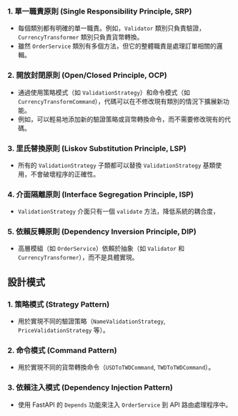### 1. 單一職責原則 (Single Responsibility Principle, SRP)

- 每個類別都有明確的單一職責。例如，`Validator` 類別只負責驗證，`CurrencyTransformer` 類別只負責貨幣轉換。
- 雖然 `OrderService` 類別有多個方法，但它的整體職責是處理訂單相關的邏輯。

### 2. 開放封閉原則 (Open/Closed Principle, OCP)

- 通過使用策略模式（如 `ValidationStrategy`）和命令模式（如 `CurrencyTransformCommand`），代碼可以在不修改現有類別的情況下擴展新功能。
- 例如，可以輕易地添加新的驗證策略或貨幣轉換命令，而不需要修改現有的代碼。

### 3. 里氏替換原則 (Liskov Substitution Principle, LSP)

- 所有的 `ValidationStrategy` 子類都可以替換 `ValidationStrategy` 基類使用，不會破壞程序的正確性。

### 4. 介面隔離原則 (Interface Segregation Principle, ISP)

- `ValidationStrategy` 介面只有一個 `validate` 方法，降低系統的耦合度，

### 5. 依賴反轉原則 (Dependency Inversion Principle, DIP)

- 高層模組（如 `OrderService`）依賴於抽象（如 `Validator` 和 `CurrencyTransformer`），而不是具體實現。

## 設計模式

### 1. 策略模式 (Strategy Pattern)

- 用於實現不同的驗證策略（`NameValidationStrategy`, `PriceValidationStrategy` 等）。

### 2. 命令模式 (Command Pattern)

- 用於實現不同的貨幣轉換命令（`USDToTWDCommand`, `TWDToTWDCommand`）。

### 3. 依賴注入模式 (Dependency Injection Pattern)

- 使用 FastAPI 的 `Depends` 功能來注入 `OrderService` 到 API 路由處理程序中。
